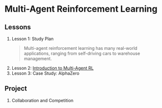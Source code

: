 # Multi-Agent Reinforcement Learning

## Lessons

1. Lesson 1: Study Plan
	> Multi-agent reinforcement learning has many real-world applications, ranging from self-driving cars to warehouse management.
1. Lesson 2: [Introduction to Multi-Agent RL](https://github.com/ahmedhasandrlnd/Deep_Reinforcement_Learning_Nanodegree/tree/master/Multi_Agent/Intro)
1. Lesson 3: Case Study: AlphaZero

## Project
1. Collaboration and Competition
